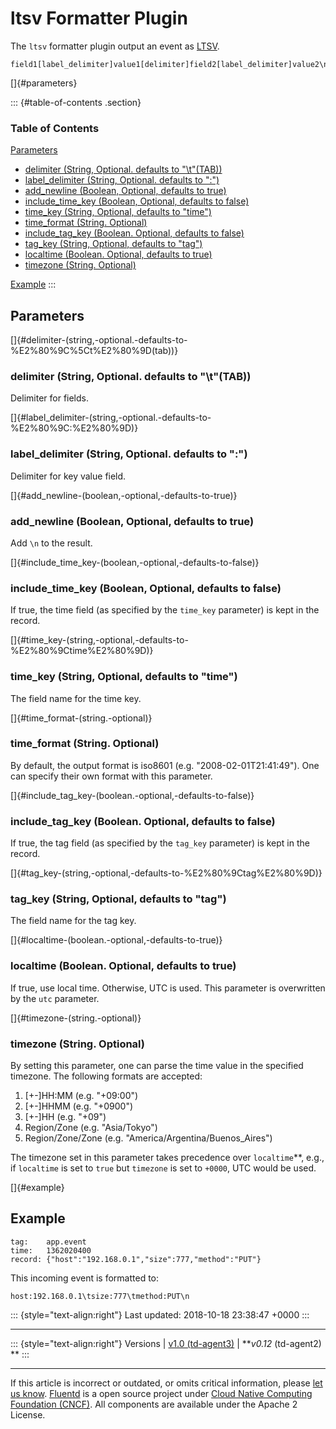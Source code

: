 ltsv Formatter Plugin
=====================

The `ltsv` formatter plugin output an event as [LTSV](http://ltsv.org).

``` {.CodeRay}
field1[label_delimiter]value1[delimiter]field2[label_delimiter]value2\n
```

[]{#parameters}

::: {#table-of-contents .section}
### Table of Contents

[Parameters](#parameters)

-   [delimiter (String, Optional. defaults to
    "\\t"(TAB))](#delimiter-(string,-optional.-defaults-to-%E2%80%9C%5Ct%E2%80%9D(tab)))
-   [label\_delimiter (String, Optional. defaults to
    ":")](#label_delimiter-(string,-optional.-defaults-to-%E2%80%9C:%E2%80%9D))
-   [add\_newline (Boolean, Optional, defaults to
    true)](#add_newline-(boolean,-optional,-defaults-to-true))
-   [include\_time\_key (Boolean, Optional, defaults to
    false)](#include_time_key-(boolean,-optional,-defaults-to-false))
-   [time\_key (String, Optional, defaults to
    "time")](#time_key-(string,-optional,-defaults-to-%E2%80%9Ctime%E2%80%9D))
-   [time\_format (String. Optional)](#time_format-(string.-optional))
-   [include\_tag\_key (Boolean. Optional, defaults to
    false)](#include_tag_key-(boolean.-optional,-defaults-to-false))
-   [tag\_key (String, Optional, defaults to
    "tag")](#tag_key-(string,-optional,-defaults-to-%E2%80%9Ctag%E2%80%9D))
-   [localtime (Boolean. Optional, defaults to
    true)](#localtime-(boolean.-optional,-defaults-to-true))
-   [timezone (String. Optional)](#timezone-(string.-optional))

[Example](#example)
:::

Parameters
----------

[]{#delimiter-(string,-optional.-defaults-to-%E2%80%9C%5Ct%E2%80%9D(tab))}

### delimiter (String, Optional. defaults to "\\t"(TAB))

Delimiter for fields.

[]{#label_delimiter-(string,-optional.-defaults-to-%E2%80%9C:%E2%80%9D)}

### label\_delimiter (String, Optional. defaults to ":")

Delimiter for key value field.

[]{#add_newline-(boolean,-optional,-defaults-to-true)}

### add\_newline (Boolean, Optional, defaults to true)

Add `\n` to the result.

[]{#include_time_key-(boolean,-optional,-defaults-to-false)}

### include\_time\_key (Boolean, Optional, defaults to false)

If true, the time field (as specified by the `time_key` parameter) is
kept in the record.

[]{#time_key-(string,-optional,-defaults-to-%E2%80%9Ctime%E2%80%9D)}

### time\_key (String, Optional, defaults to "time")

The field name for the time key.

[]{#time_format-(string.-optional)}

### time\_format (String. Optional)

By default, the output format is iso8601 (e.g. "2008-02-01T21:41:49").
One can specify their own format with this parameter.

[]{#include_tag_key-(boolean.-optional,-defaults-to-false)}

### include\_tag\_key (Boolean. Optional, defaults to false)

If true, the tag field (as specified by the `tag_key` parameter) is kept
in the record.

[]{#tag_key-(string,-optional,-defaults-to-%E2%80%9Ctag%E2%80%9D)}

### tag\_key (String, Optional, defaults to "tag")

The field name for the tag key.

[]{#localtime-(boolean.-optional,-defaults-to-true)}

### localtime (Boolean. Optional, defaults to true)

If true, use local time. Otherwise, UTC is used. This parameter is
overwritten by the `utc` parameter.

[]{#timezone-(string.-optional)}

### timezone (String. Optional)

By setting this parameter, one can parse the time value in the specified
timezone. The following formats are accepted:

1.  \[+-\]HH:MM (e.g. "+09:00")
2.  \[+-\]HHMM (e.g. "+0900")
3.  \[+-\]HH (e.g. "+09")
4.  Region/Zone (e.g. "Asia/Tokyo")
5.  Region/Zone/Zone (e.g. "America/Argentina/Buenos\_Aires")

The timezone set in this parameter takes precedence over
`localtime`\*\*, e.g., if `localtime` is set to `true` but `timezone` is
set to `+0000`, UTC would be used.

[]{#example}

Example
-------

``` {.CodeRay}
tag:    app.event
time:   1362020400
record: {"host":"192.168.0.1","size":777,"method":"PUT"}
```

This incoming event is formatted to:

``` {.CodeRay}
host:192.168.0.1\tsize:777\tmethod:PUT\n
```

::: {style="text-align:right"}
Last updated: 2018-10-18 23:38:47 +0000
:::

------------------------------------------------------------------------

::: {style="text-align:right"}
Versions \| [v1.0 (td-agent3)](/v1.0/articles/formatter_ltsv) \|
***v0.12* (td-agent2) **
:::

------------------------------------------------------------------------

If this article is incorrect or outdated, or omits critical information,
please [let us
know](https://github.com/fluent/fluentd-docs/issues?state=open).
[Fluentd](http://www.fluentd.org/) is a open source project under [Cloud
Native Computing Foundation (CNCF)](https://cncf.io/). All components
are available under the Apache 2 License.
